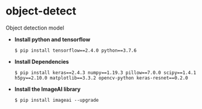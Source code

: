 # object-detect
Object detection model


* **Install python and tensorflow**

  ```shell
  $ pip install tensorflow==2.4.0 python==3.7.6
  ```

* **Install Dependencies**

  ```shell
  $ pip install keras==2.4.3 numpy==1.19.3 pillow==7.0.0 scipy==1.4.1 h5py==2.10.0 matplotlib==3.3.2 opencv-python keras-resnet==0.2.0
  ```

* **Install the ImageAI library**

  ```shell
  $ pip install imageai --upgrade
  ```

  
